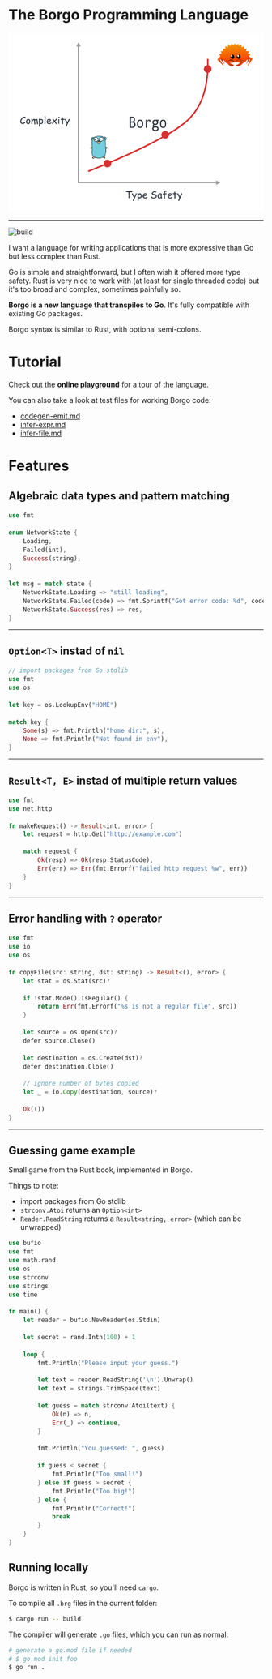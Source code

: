 # The Borgo Programming Language

![Borgo sits between Go and Rust](https://raw.githubusercontent.com/borgo-lang/borgo-lang.github.io/main/borgo.jpg)

---

![build](https://github.com/borgo-lang/borgo/actions/workflows/ci.yml/badge.svg)

I want a language for writing applications that is more expressive than Go but
less complex than Rust.

Go is simple and straightforward, but I often wish it offered more type safety.
Rust is very nice to work with (at least for single threaded code) but it's too
broad and complex, sometimes painfully so.

**Borgo is a new language that transpiles to Go**. It's fully compatible with
existing Go packages.

Borgo syntax is similar to Rust, with optional semi-colons.

# Tutorial

Check out the **[online playground](https://borgo-lang.github.io/)** for a tour
of the language.

You can also take a look at test files for working Borgo code:

- [codegen-emit.md](compiler/test/codegen-emit.md)
- [infer-expr.md](compiler/test/infer-expr.md)
- [infer-file.md](compiler/test/infer-file.md)

# Features

## Algebraic data types and pattern matching

```rust
use fmt

enum NetworkState {
    Loading,
    Failed(int),
    Success(string),
}

let msg = match state {
    NetworkState.Loading => "still loading",
    NetworkState.Failed(code) => fmt.Sprintf("Got error code: %d", code),
    NetworkState.Success(res) => res,
}
```

---

## `Option<T>` instad of `nil`

```rust
// import packages from Go stdlib
use fmt
use os

let key = os.LookupEnv("HOME")

match key {
    Some(s) => fmt.Println("home dir:", s),
    None => fmt.Println("Not found in env"),
}
```

---

## `Result<T, E>` instad of multiple return values

```rust
use fmt
use net.http

fn makeRequest() -> Result<int, error> {
    let request = http.Get("http://example.com")

    match request {
        Ok(resp) => Ok(resp.StatusCode),
        Err(err) => Err(fmt.Errorf("failed http request %w", err))
    }
}
```

---

## Error handling with `?` operator

```rust
use fmt
use io
use os

fn copyFile(src: string, dst: string) -> Result<(), error> {
    let stat = os.Stat(src)?

    if !stat.Mode().IsRegular() {
        return Err(fmt.Errorf("%s is not a regular file", src))
    }

    let source = os.Open(src)?
    defer source.Close()

    let destination = os.Create(dst)?
    defer destination.Close()

    // ignore number of bytes copied
    let _ = io.Copy(destination, source)?

    Ok(())
}
```

---

## Guessing game example

Small game from the Rust book, implemented in Borgo.

Things to note:

- import packages from Go stdlib
- `strconv.Atoi` returns an `Option<int>`
- `Reader.ReadString` returns a `Result<string, error>` (which can be unwrapped)

```rust
use bufio
use fmt
use math.rand
use os
use strconv
use strings
use time

fn main() {
    let reader = bufio.NewReader(os.Stdin)

    let secret = rand.Intn(100) + 1

    loop {
        fmt.Println("Please input your guess.")

        let text = reader.ReadString('\n').Unwrap()
        let text = strings.TrimSpace(text)

        let guess = match strconv.Atoi(text) {
            Ok(n) => n,
            Err(_) => continue,
        }

        fmt.Println("You guessed: ", guess)

        if guess < secret {
            fmt.Println("Too small!")
        } else if guess > secret {
            fmt.Println("Too big!")
        } else {
            fmt.Println("Correct!")
            break
        }
    }
}
```

## Running locally

Borgo is written in Rust, so you'll need `cargo`.

To compile all `.brg` files in the current folder:

```bash
$ cargo run -- build
```

The compiler will generate `.go` files, which you can run as normal:

```bash
# generate a go.mod file if needed
# $ go mod init foo
$ go run .
```
